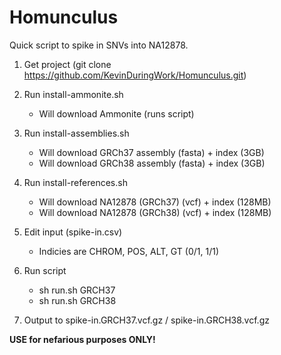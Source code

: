 # Homunculus

Quick script to spike in SNVs into NA12878. 

1. Get project (git clone https://github.com/KevinDuringWork/Homunculus.git) 
2. Run install-ammonite.sh 
    * Will download Ammonite (runs script)
 
3. Run install-assemblies.sh
    * Will download GRCh37 assembly (fasta) + index (3GB)  
    * Will download GRCh38 assembly (fasta) + index (3GB) 

4. Run install-references.sh 
    * Will download NA12878 (GRCh37) (vcf) + index (128MB) 
    * Will download NA12878 (GRCh38) (vcf) + index (128MB)     

2. Edit input (spike-in.csv) 
    * Indicies are CHROM, POS, ALT, GT (0/1, 1/1) 

3. Run script 
    * sh run.sh GRCH37
    * sh run.sh GRCH38 

4. Output to spike-in.GRCH37.vcf.gz / spike-in.GRCH38.vcf.gz 

__USE for nefarious purposes ONLY!__ 
